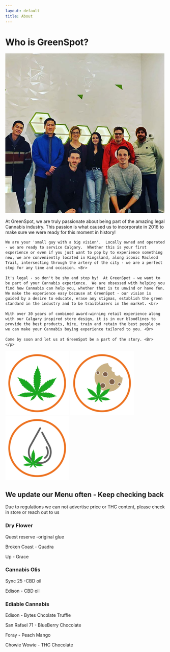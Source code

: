 ```yaml
---
layout: default
title: About
---
```

<h1> Who is GreenSpot?</h1>
<div class="about-container">
    <img src="assets/images/4.jpg" width="500px">
    <p>
    At GreenSpot, we are truly passionate about being part of the amazing legal Cannabis industry.  This passion is what caused us to incorporate in 2016 to make sure we were ready for this moment in history! <br>

    ​We are your 'small guy with a big vision'.  Locally owned and operated - we are ready to service Calgary.  Whether this is your first experience or even if you just want to pop by to experience something new, we are conveniently located in Kingsland, along iconic Macleod Trail, intersecting through the artery of the city - we are a perfect stop for any time and occasion. <Br>

    It's legal - so don't be shy and stop by!  At GreenSpot - we want to be part of your Cannabis experience.  We are obsessed with helping you find how Cannabis can help you, whether that is to unwind or have fun.  We make the experience easy because at GreenSpot - our vision is guided by a desire to educate, erase any stigmas, establish the green standard in the industry and to be trailblazers in the market. <br>

    With over 30 years of combined award-winning retail experience along with our Calgary inspired store design, it is in our bloodlines to provide the best products, hire, train and retain the best people so we can make your Cannabis buying experience tailored to you. <Br>

    ​Come by soon and let us at GreenSpot be a part of the story. <Br>
    </p>
</div>

<div class="service-flex">
  <div class="service-img-box">
    <img src="assets/images/weedflower.svg" class="service-img" width="200px">
    <img src="assets/images/weedcookie.svg" class="service-img" width="200px">
    <img src="assets/images/weedoli.svg" class="service-img" width="200px">
  </div>
  <h2> We update our Menu often - Keep checking back </h2>
  <p>Due to regulations we can not advertise price or THC content, please check in store or reach out to us</p>
  <div class="cannabis-list">
    <h3>Dry Flower</h3>
    <p> Quest reserve -original glue</p>
    <p> Broken Coast - Quadra</p>
    <p> Up - Grace </p>
  </div>
  <div class="cannabis-list">
    <h3>Cannabis Olis</h3>
    <p>Sync 25 -CBD oil</p>
    <p> Edison - CBD oil </p>
  </div>
  <div class="cannabis-list">
    <h3> Ediable Cannabis</h3>
    <p>Edison - Bytes Chcolate Truffle</p>
    <p>San Rafael 71  - BlueBerry Chocolate </p>
    <p>Foray - Peach Mango </p>
    <p>Chowie Wowie - THC Chocolate</p>
  </div>
</div>
